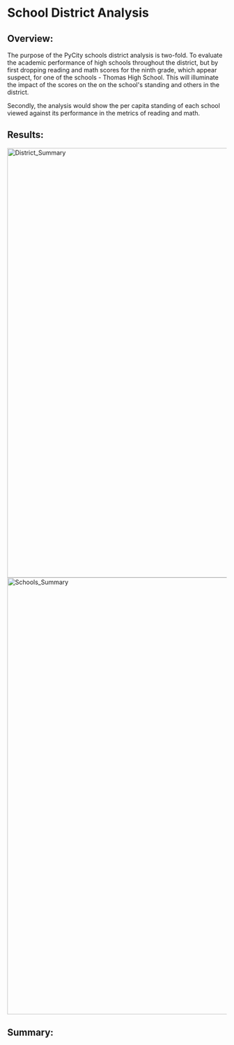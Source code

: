 # School District Analysis
## Overview:
  The purpose of the PyCity schools district analysis is two-fold. To evaluate the academic performance of high schools throughout the district, but by first dropping reading and   math scores for the ninth grade, which appear suspect, for one of the schools - Thomas High School. This will illuminate the impact of the scores on the on the school's standing   and others in the district.
  
  Secondly, the analysis would show the per capita standing of each school viewed against its performance in the metrics of reading and math.
  
## Results:

<img width="987" alt="District_Summary" src="https://user-images.githubusercontent.com/79673198/124542456-69fd5900-ddf1-11eb-884e-ca646f5bdfdb.png">

<img width="1004" alt="Schools_Summary" src="https://user-images.githubusercontent.com/79673198/124542493-771a4800-ddf1-11eb-90c3-fbd978a58707.png">


## Summary:
